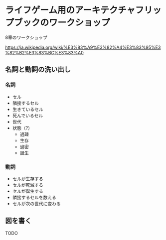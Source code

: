 # ライフゲーム用のアーキテクチャフリップブックのワークショップ

8章のワークショップ

<https://ja.wikipedia.org/wiki/%E3%83%A9%E3%82%A4%E3%83%95%E3%82%B2%E3%83%BC%E3%83%A0>

## 名詞と動詞の洗い出し

### 名詞

- セル
- 隣接するセル
- 生きているセル
- 死んでいるセル
- 世代
- 状態（?）
  - 過疎
  - 生存
  - 過密
  - 誕生


### 動詞

- セルが生存する
- セルが死滅する
- セルが誕生する
- 隣接するセルを数える
- セルが次の世代に変わる

## 図を書く

TODO
